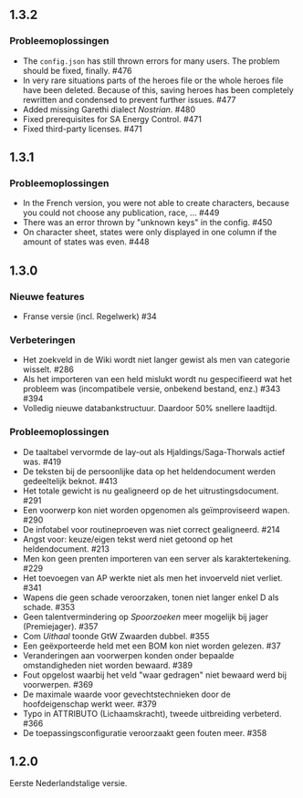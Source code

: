 ## 1.3.2

### Probleemoplossingen

- The `config.json` has still thrown errors for many users. The problem should be fixed, finally. #476
- In very rare situations parts of the heroes file or the whole heroes file have been deleted. Because of this, saving heroes has been completely rewritten and condensed to prevent further issues. #477
- Added missing Garethi dialect *Nostrian*. #480
- Fixed prerequisites for SA Energy Control. #471
- Fixed third-party licenses. #471

## 1.3.1

### Probleemoplossingen

- In the French version, you were not able to create characters, because you could not choose any publication, race, ... #449
- There was an error thrown by "unknown keys" in the config. #450
- On character sheet, states were only displayed in one column if the amount of states was even. #448

## 1.3.0

### Nieuwe features

- Franse versie (incl. Regelwerk) #34

### Verbeteringen

- Het zoekveld in de Wiki wordt niet langer gewist als men van categorie wisselt. #286
- Als het importeren van een held mislukt wordt nu gespecifieerd wat het probleem was (incompatibele versie, onbekend bestand, enz.) #343 #394
- Volledig nieuwe databankstructuur. Daardoor 50% snellere laadtijd.

### Probleemoplossingen

- De taaltabel vervormde de lay-out als Hjaldings/Saga-Thorwals actief was. #419
- De teksten bij de persoonlijke data op het heldendocument werden gedeeltelijk beknot. #413
- Het totale gewicht is nu gealigneerd op de het uitrustingsdocument. #291
- Een voorwerp kon niet worden opgenomen als geïmproviseerd wapen. #290
- De infotabel voor routineproeven was niet correct gealigneerd. #214
- Angst voor: keuze/eigen tekst werd niet getoond op het heldendocument. #213
- Men kon geen prenten importeren van een server als karaktertekening.  #229
- Het toevoegen van AP werkte niet als men het invoerveld niet verliet. #341
- Wapens die geen schade veroorzaken, tonen niet langer enkel D als schade. #353
- Geen talentvermindering op *Spoorzoeken* meer mogelijk bij jager (Premiejager). #357
- Com *Uithaal* toonde GtW Zwaarden dubbel. #355
- Een geëxporteerde held met een BOM kon niet worden gelezen. #37
- Veranderingen aan voorwerpen konden onder bepaalde omstandigheden niet worden bewaard.  #389
- Fout opgelost waarbij het veld "waar gedragen" niet bewaard werd bij voorwerpen. #369
- De maximale waarde voor gevechtstechnieken door de hoofdeigenschap werkt weer. #379
- Typo in ATTRIBUTO (Lichaamskracht), tweede uitbreiding verbeterd. #366
- De toepassingsconfiguratie veroorzaakt geen fouten meer. #358

## 1.2.0

Eerste Nederlandstalige versie.
